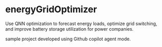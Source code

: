# energyGridOptimizer
Use QNN optimization to forecast energy loads, optimize grid switching, and improve battery storage utilization for power companies.


sample project developed using Github copilot agent mode. 
